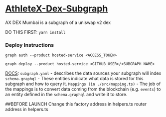 # [AthleteX-Dex-Subgraph](https://thegraph.com/hosted-service/subgraph/nyamwaya/athlete-x-dex-mumbai)
AX DEX Mumbai is a subgraph of a uniswap v2 dex

DO THIS FIRST: `yarn install`

### Deploy Instructions

```graph auth --product hosted-service <ACCESS_TOKEN>```

```graph deploy --product hosted-service <GITHUB_USER>/<SUBGRAPH NAME>```

[DOCS](https://thegraph.com/docs/en/developer/create-subgraph-hosted/): 
`subgraph.yaml` - describes the data sources your subgraph will index
`schema.graphql` - These entities indicate what data is stored for this subgraph and how to query it.
`Mappings (in ./src/mapping.ts)` - The job of the mappings is to convert data coming from the blockchain (e.g. `events`) to an entity defined in the `schema.graphql` and write it to store. 


##BEFORE LAUNCH Change this
factory address in helpers.ts
router address in helpers.ts